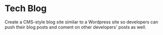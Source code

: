 # Tech Blog

Create a CMS-style blog site similar to a Wordpress site so developers can push their blog posts and coment on other developers' posts as well.